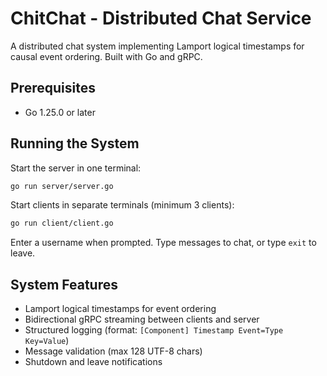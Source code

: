 # ChitChat - Distributed Chat Service

A distributed chat system implementing Lamport logical timestamps for causal event ordering. Built with Go and gRPC.

## Prerequisites

- Go 1.25.0 or later

## Running the System

Start the server in one terminal:
```bash
go run server/server.go
```

Start clients in separate terminals (minimum 3 clients):
```bash
go run client/client.go
```

Enter a username when prompted. Type messages to chat, or type `exit` to leave.

## System Features

- Lamport logical timestamps for event ordering
- Bidirectional gRPC streaming between clients and server
- Structured logging (format: `[Component] Timestamp Event=Type Key=Value`)
- Message validation (max 128 UTF-8 chars)
- Shutdown and leave notifications